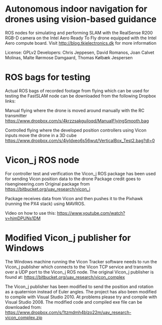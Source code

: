 # Autonomous indoor navigation for drones using vision-based guidance
ROS nodes for simulating and performing SLAM with the RealSense R200 RGB-D camera on the Intel Aero Ready To Fly drone equipped with the Intel Aero compute board.
Visit http://blog.tkjelectronics.dk for more information

License: GPLv2
Developers: Chris Jeppesen, David Romanos, Joan Calvet Molinas, Malte Rørmose Damgaard, Thomas Kølbæk Jespersen


# ROS bags for testing
Actual ROS bags of recorded footage from flying which can be used for testing the FastSLAM node can be downloaded from the following Dropbox links:

Manual flying where the drone is moved around manually with the RC transmitter
https://www.dropbox.com/s/4krzzsakguiloqd/ManualFlyingSmooth.bag

Controlled flying where the developed position controllers using Vicon inputs move the drone in a 3D cube
https://www.dropbox.com/s/4iyldxeo6s56wut/VerticalBox_Test2.bag?dl=0


# Vicon_j ROS node
For controller test and verification the Vicon_j ROS package has been used for sending Vicon position data to the drone
Package credit goes to risengineering.com
Original package from https://bitbucket.org/uav_research/vicon_j

Package receives data from Vicon and then pushes it to the Pixhawk (running the PX4 stack) using MAVROS.

Video on how to use this: https://www.youtube.com/watch?v=hjmDPUNs1DM


# Modified Vicon_j publisher for Windows
The Windows machine running the Vicon Tracker software needs to run the Vicon_j publisher which connects to the Vicon TCP service and transmits over a UDP port to the Vicon_j ROS node.
The original Vicon_j publisher is found at: https://bitbucket.org/uav_research/vicon_complex

The Vicon_j publisher has been modified to send the position and rotation as a quaternion instead of Euler angles.
The project has also been modified to compile with Visual Studio 2010. At problems please try and compile with Visual Studio 2008.
The modified code and compiled exe file can be downloaded from: https://www.dropbox.com/s/1tzmdmh4blzo22m/uav_research-vicon_complex.zip